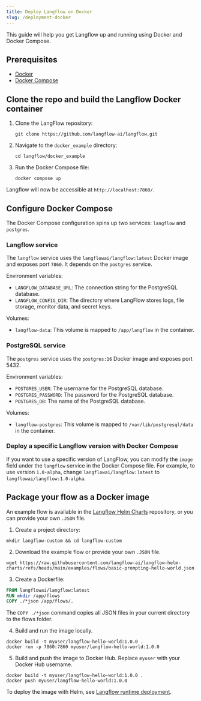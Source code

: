 ```yaml
---
title: Deploy Langflow on Docker
slug: /deployment-docker
---
```


This guide will help you get Langflow up and running using Docker and Docker Compose.


## Prerequisites


- [Docker](https://docs.docker.com/)
- [Docker Compose](https://docs.docker.com/compose/)

## Clone the repo and build the Langflow Docker container

1. Clone the LangFlow repository:

	`git clone https://github.com/langflow-ai/langflow.git`

2. Navigate to the `docker_example` directory:

	`cd langflow/docker_example`

3. Run the Docker Compose file:

	`docker compose up`


Langflow will now be accessible at `http://localhost:7860/`.


## Configure Docker Compose

The Docker Compose configuration spins up two services: `langflow` and `postgres`.

### Langflow service

The `langflow` service uses the `langflowai/langflow:latest` Docker image and exposes port `7860`. It depends on the `postgres` service.

Environment variables:

- `LANGFLOW_DATABASE_URL`: The connection string for the PostgreSQL database.
- `LANGFLOW_CONFIG_DIR`: The directory where LangFlow stores logs, file storage, monitor data, and secret keys.

Volumes:

- `langflow-data`: This volume is mapped to `/app/langflow` in the container.

### PostgreSQL service


The `postgres` service uses the `postgres:16` Docker image and exposes port 5432.


Environment variables:

- `POSTGRES_USER`: The username for the PostgreSQL database.
- `POSTGRES_PASSWORD`: The password for the PostgreSQL database.
- `POSTGRES_DB`: The name of the PostgreSQL database.

Volumes:

- `langflow-postgres`: This volume is mapped to `/var/lib/postgresql/data` in the container.


### Deploy a specific Langflow version with Docker Compose


If you want to use a specific version of LangFlow, you can modify the `image` field under the `langflow` service in the Docker Compose file. For example, to use version `1.0-alpha`, change `langflowai/langflow:latest` to `langflowai/langflow:1.0-alpha`.

## Package your flow as a Docker image

An example flow is available in the [Langflow Helm Charts](https://github.com/langflow-ai/langflow-helm-charts/tree/main/examples/flows) repository, or you can provide your own `.JSON` file.

1. Create a project directory:
```shell
mkdir langflow-custom && cd langflow-custom
```

2. Download the example flow or provide your own `.JSON` file.

```shell
wget https://raw.githubusercontent.com/langflow-ai/langflow-helm-charts/refs/heads/main/examples/flows/basic-prompting-hello-world.json
```

3. Create a Dockerfile:
```dockerfile
FROM langflowai/langflow:latest
RUN mkdir /app/flows
COPY ./*json /app/flows/.
```
The `COPY ./*json` command copies all JSON files in your current directory to the flows folder.


4. Build and run the image locally.
```shell
docker build -t myuser/langflow-hello-world:1.0.0 .
docker run -p 7860:7860 myuser/langflow-hello-world:1.0.0
```

5. Build and push the image to Docker Hub.
Replace `myuser` with your Docker Hub username.
```shell
docker build -t myuser/langflow-hello-world:1.0.0 .
docker push myuser/langflow-hello-world:1.0.0
```

To deploy the image with Helm, see [Langflow runtime deployment](/deployment-kubernetes#langflow-runtime).

